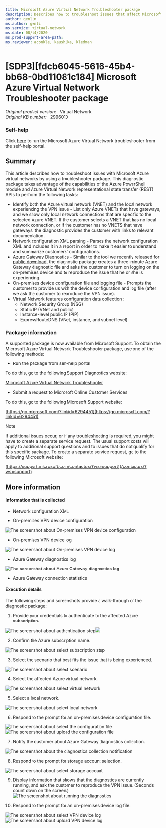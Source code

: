 ```yaml
---
title: Microsoft Azure Virtual Network Troubleshooter package
description: Describes how to troubleshoot issues that affect Microsoft Azure virtual networks by using a troubleshooter package.
author: genlin
ms.author: genli
ms.service: virtual-network
ms.date: 08/14/2020
ms.prod-support-area-path: 
ms.reviewer: aconkle, kaushika, kledman
---
```

# [SDP3][fdcb6045-5616-45b4-bb68-0bd11081c184] Microsoft Azure Virtual Network Troubleshooter package

_Original product version:_ &nbsp; Virtual Network  
_Original KB number:_ &nbsp; 2996010

### Self-help

Click [here](https://home.diagnostics.support.microsoft.com/selfhelp?knowledgebasearticlefilter=2996010)  to run the Microsoft Azure Virtual Network troubleshooter from the self-help portal.

## Summary

This article describes how to troubleshoot issues with Microsoft Azure virtual networks by using a troubleshooter package. This diagnostic package takes advantage of the capabilities of the Azure PowerShell module and Azure Virtual Network representational state transfer (REST) APIs to perform the following tasks:
- Identify both the Azure virtual network (VNET) and the local network experiencing the VPN issue - List only Azure VNETs that have gateways, and we show only local network connections that are specific to the selected Azure VNET. If the customer selects a VNET that has no local network connection, or if the customer has no VNETS that have gateways, the diagnostic provides the customer with links to relevant documentation.
- Network configuration XML parsing - Parses the network configuration XML and includes it in a report in order to make it easier to understand and summarize customers' configurations.
- Azure Gateway Diagnostics - Similar to [the tool we recently released for public download](https://gallery.technet.microsoft.com/scriptcenter/azure-virtual-network-2b4d0793), the diagnostic package creates a three-minute Azure Gateway diagnostic file and asks the customer to turn on logging on the on-premises device and to reproduce the issue that he or she is experiencing.
- On-premises device configuration file and logging file - Prompts the customer to provide us with the device configuration and log file (after we ask the customer to reproduce the VPN issue).
- Virtual Network features configuration data collection :
  - Network Security Group (NSG)
  - Static IP (VNet and public)
  - Instance-level public IP (PIP)
  - ExpressRouteDNS (VNet, instance, and subnet level)

### Package information

A supported package is now available from Microsoft Support. To obtain the Microsoft Azure Virtual Network Troubleshooter package, use one of the following methods:
- Run the package from self-help portal  

To do this, go to the following Support Diagnostics website:

[Microsoft Azure Virtual Network Troubleshooter](https://home.diagnostics.support.microsoft.com/selfhelp?knowledgebasearticlefilter=2996010) 

- Submit a request to Microsoft Online Customer Services 

To do this, go to the following Microsoft Support website:

[https://go.microsoft.com/?linkid=6294451](https://go.microsoft.com/?linkid=6294451) 

> [!NOTE]
> If additional issues occur, or if any troubleshooting is required, you might have to create a separate service request. The usual support costs will apply to additional support questions and to issues that do not qualify for this specific package. To create a separate service request, go to the following Microsoft website:

[https://support.microsoft.com/contactus/?ws=support](/contactus/?ws=support) 


## More information

#### Information that is collected


- Network configuration XML

- On-premises VPN device configuration

![The screenshot about On-premises VPN device configuration](./media/sdp3fdcb6045-5616-45b4-bb68-0bd11081c184-microsoft/2996006.jpg)

- On-premises VPN device log

![The screenshot about On-premises VPN device log](./media/sdp3fdcb6045-5616-45b4-bb68-0bd11081c184-microsoft/2996007.jpg)

- Azure Gateway diagnostics log

![The screenshot about Azure Gateway diagnostics log](./media/sdp3fdcb6045-5616-45b4-bb68-0bd11081c184-microsoft/2996008.jpg)

- Azure Gateway connection statistics

#### Execution details

The following steps and screenshots provide a walk-through of the diagnostic package:
1. Provide your credentials to authenticate to the affected Azure subscription.

![The screenshot about authentication step](./media/sdp3fdcb6045-5616-45b4-bb68-0bd11081c184-microsoft/2996018.jpg)![](./media/sdp3fdcb6045-5616-45b4-bb68-0bd11081c184-microsoft/3058505.png)

2. Confirm the Azure subscription name.

![The screenshot about select subscription step](./media/sdp3fdcb6045-5616-45b4-bb68-0bd11081c184-microsoft/3058506.png)

3. Select the scenario that best fits the issue that is being experienced.

![The screenshot about select scenario](./media/sdp3fdcb6045-5616-45b4-bb68-0bd11081c184-microsoft/2996021.jpg)

4. Select the affected Azure virtual network.

![The screenshot about select virtual network](./media/sdp3fdcb6045-5616-45b4-bb68-0bd11081c184-microsoft/3056100.png)

5. Select a local network.

![The screenshot about select local network](./media/sdp3fdcb6045-5616-45b4-bb68-0bd11081c184-microsoft/3056101.png)

6. Respond to the prompt for an on-premises device configuration file.

![The screenshot about select the configuration file](./media/sdp3fdcb6045-5616-45b4-bb68-0bd11081c184-microsoft/3056067.png)![The screenshot about upload the configuration file](./media/sdp3fdcb6045-5616-45b4-bb68-0bd11081c184-microsoft/3056068.png)

7. Notify the customer about Azure Gateway diagnostics collection.

![The screenshot about the diagnostics collection notification](./media/sdp3fdcb6045-5616-45b4-bb68-0bd11081c184-microsoft/3056070.png)

8. Respond to the prompt for storage account selection.

![The screenshot about select storage account](./media/sdp3fdcb6045-5616-45b4-bb68-0bd11081c184-microsoft/3056071.png)

9. Display information that shows that the diagnostics are currently running, and ask the customer to reproduce the VPN issue.
(Seconds count down on the screen.)![The screenshot about running the diagnostics](./media/sdp3fdcb6045-5616-45b4-bb68-0bd11081c184-microsoft/2996032.jpg)

10. Respond to the prompt for an on-premises device log file.

![The screenshot about select VPN device log](./media/sdp3fdcb6045-5616-45b4-bb68-0bd11081c184-microsoft/2996033.jpg)![The screenshot about upload VPN device log](./media/sdp3fdcb6045-5616-45b4-bb68-0bd11081c184-microsoft/2996034.jpg)

